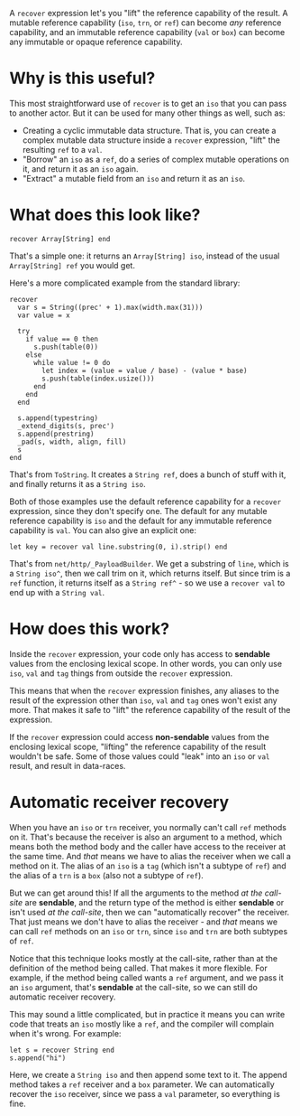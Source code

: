A `recover` expression let's you "lift" the reference capability of the result. 
A mutable reference capability (`iso`, `trn`, or `ref`) can become _any_ 
reference capability, and an immutable reference capability (`val` or `box`) 
can become any immutable or opaque reference capability.

# Why is this useful?

This most straightforward use of `recover` is to get an `iso` that you can pass 
to another actor. But it can be used for many other things as well, such as:

* Creating a cyclic immutable data structure. That is, you can create a complex 
mutable data structure inside a `recover` expression, "lift" the resulting 
`ref` to a `val`.
* "Borrow" an `iso` as a `ref`, do a series of complex mutable operations on 
it, and return it as an `iso` again.
* "Extract" a mutable field from an `iso` and return it as an `iso`.

# What does this look like?

```pony
recover Array[String] end
```

That's a simple one: it returns an `Array[String] iso`, instead of the usual 
`Array[String] ref` you would get.

Here's a more complicated example from the standard library:

```pony
recover
  var s = String((prec' + 1).max(width.max(31)))
  var value = x

  try
    if value == 0 then
      s.push(table(0))
    else
      while value != 0 do
        let index = (value = value / base) - (value * base)
        s.push(table(index.usize()))
      end
    end
  end

  s.append(typestring)
  _extend_digits(s, prec')
  s.append(prestring)
  _pad(s, width, align, fill)
  s
end
```

That's from `ToString`. It creates a `String ref`, does a bunch of stuff with 
it, and finally returns it as a `String iso`.

Both of those examples use the default reference capability for a `recover` 
expression, since they don't specify one. The default for any mutable reference 
capability is `iso` and the default for any immutable reference capability is 
`val`. You can also give an explicit one:

```pony
let key = recover val line.substring(0, i).strip() end
```

That's from `net/http/_PayloadBuilder`. We get a substring of `line`, which is 
a `String iso^`, then we call trim on it, which returns itself. But since trim 
is a `ref` function, it returns itself as a `String ref^` - so we use a 
`recover val` to end up with a `String val`.

# How does this work?

Inside the `recover` expression, your code only has access to __sendable__ 
values from the enclosing lexical scope. In other words, you can only use 
`iso`, `val` and `tag` things from outside the `recover` expression.

This means that when the `recover` expression finishes, any aliases to the 
result of the expression other than `iso`, `val` and `tag` ones won't exist any 
more. That makes it safe to "lift" the reference capability of the result of 
the expression.

If the `recover` expression could access __non-sendable__ values from the 
enclosing lexical scope, "lifting" the reference capability of the result 
wouldn't be safe. Some of those values could "leak" into an `iso` or `val` 
result, and result in data-races.

# Automatic receiver recovery

When you have an `iso` or `trn` receiver, you normally can't call `ref` methods 
on it. That's because the receiver is also an argument to a method, which means 
both the method body and the caller have access to the receiver at the same 
time. And _that_ means we have to alias the receiver when we call a method on 
it. The alias of an `iso` is a `tag` (which isn't a subtype of `ref`) and the 
alias of a `trn` is a `box` (also not a subtype of `ref`).

But we can get around this! If all the arguments to the method _at the 
call-site_ are __sendable__, and the return type of the method is either 
__sendable__ or isn't used _at the call-site_, then we can "automatically 
recover" the receiver. That just means we don't have to alias the receiver - 
and _that_ means we can call `ref` methods on an `iso` or `trn`, since `iso` 
and `trn` are both subtypes of `ref`.

Notice that this technique looks mostly at the call-site, rather than at the 
definition of the method being called. That makes it more flexible. For 
example, if the method being called wants a `ref` argument, and we pass it an 
`iso` argument, that's __sendable__ at the call-site, so we can still do 
automatic receiver recovery.

This may sound a little complicated, but in practice it means you can write 
code that treats an `iso` mostly like a `ref`, and the compiler will complain 
when it's wrong. For example:

```pony
let s = recover String end
s.append("hi")
```

Here, we create a `String iso` and then append some text to it. The append 
method takes a `ref` receiver and a `box` parameter. We can automatically 
recover the `iso` receiver, since we pass a `val` parameter, so everything is 
fine.

